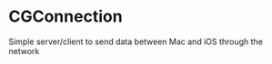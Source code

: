 CGConnection
============

Simple server/client to send data between Mac and iOS through the network
